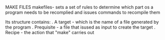 MAKE FILES
makefiles- sets a set of rules to determine which part os a program needs to be recomplied and issues commands to recompile them

Its structure contains:
. A target - which is the name of a file generated by the program
. Prequisite - a file that isused as input to create the target
. Recipe - the action that "make" carries out
